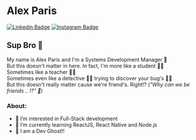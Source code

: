 # Alex Paris

[![Linkedin Badge](https://img.shields.io/badge/-Alex%20Paris-6633cc?style=flat-square&logo=Linkedin&logoColor=white&link=https://www.linkedin.com/in/alex-paris/)](https://www.linkedin.com/in/alex-paris/)
[![Instagram Badge](https://img.shields.io/badge/-@lexparis__-6633cc?style=flat-square&logo=Instagram&logoColor=white&link=https://www.instagram.com/lexparis_/)](https://www.instagram.com/lexparis_/)


## Sup Bro 👊

My name is Alex Paris and I'm a Systems Development Manager 🤴  
But this doesn't matter in here. In fact, I'm more like a student 👨‍🎓  
Sometimes like a teacher 👨‍🏫  
Sometimes even like a detective 🕵️‍♂️ trying to discover your bug's 🐱‍👤  
But this doesn't really matter cause we're friend's. Right!? _("Why can we be friends .. !?" 🎵)_

### About:
- 👀 I’m interested in Full-Stack development
- 🌱 I’m currently learning ReactJS, React Native and Node.js
- 👻 I am a Dev Ghost!!
